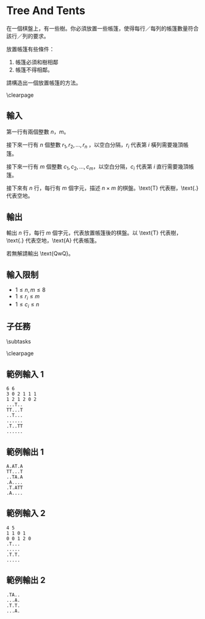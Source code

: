 # Tree And Tents

<!-- \begin{figure}[h]
\centering
\includegraphics[width=2in]{TODO.jpg}
\caption{TODO: 圖片說明}
\end{figure} -->

在一個棋盤上，有一些樹。你必須放置一些帳篷，使得每行／每列的帳篷數量符合該行／列的要求。

放置帳篷有些條件：

1. 帳篷必須和樹相鄰
2. 帳篷不得相鄰。

請構造出一個放置帳篷的方法。

\clearpage

## 輸入

第一行有兩個整數 $n$，$m$。

接下來一行有 $n$ 個整數 $r_1, r_2, \dots, r_n$ ，以空白分隔，$r_i$ 代表第 $i$ 橫列需要幾頂帳篷。

接下來一行有 $m$ 個整數 $c_1, c_2, \dots, c_m$，以空白分隔，$c_i$ 代表第 $i$ 直行需要幾頂帳篷。

接下來有 $n$ 行，每行有 $m$ 個字元，描述 $n \times m$ 的棋盤。\text{T} 代表樹，\text{.} 代表空地。

## 輸出

輸出 $n$ 行，每行 $m$ 個字元，代表放置帳篷後的棋盤。以 \text{T} 代表樹，\text{.} 代表空地，\text{A} 代表帳篷。

若無解請輸出 \text{QwQ}。

## 輸入限制
 - $1 \le n,m \leq 8$
 - $1 \le r_i \le m$
 - $1 \le c_i \le n$


## 子任務
\subtasks

\clearpage

## 範例輸入 1
```
6 6
3 0 2 1 1 1
1 2 1 2 0 2
...T..
TT...T
..T...
......
.T..TT
......
```

## 範例輸出 1
```
A.AT.A
TT...T
..TA.A
.A....
.T.ATT
.A....
```

## 範例輸入 2
```
4 5
1 1 0 1
0 0 1 2 0
.T...
.....
.T.T.
.....
```

## 範例輸出 2
```
.TA..
...A.
.T.T.
...A.
```
